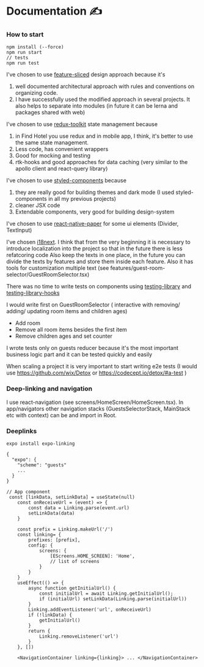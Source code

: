 # Documentation ✍️

### How to start
```
npm install (--force)
npm run start
// tests
npm run test
```


I've chosen to use [feature-sliced](https://feature-sliced.design/) design approach because it's 
1) well documented architectural approach with rules and conventions on organizing code. 
2) I have successfully used the modified approach in several projects. It also helps to separate into modules (in future it can be lerna and packages shared with web)

I've chosen to use [redux-toolkit](https://redux-toolkit.js.org/) state management because
1) in Find Hotel you use redux and in mobile app, I think, it's better to use the same state management.
2) Less code, has convenient wrappers
3) Good for mocking and testing
4) rtk-hooks and good approaches for data caching (very similar to the apollo client and react-query library)

I've chosen to use [styled-components](https://styled-components.com/) because
1) they are really good for building themes and dark mode (I used styled-components in all my previous projects)
2) cleaner JSX code
3) Extendable components, very good for building design-system

I've chosen to use [react-native-paper](https://reactnativepaper.com/) for some ui elements (Divider, TextInput)

I've chosen [i18next](https://www.i18next.com/). I think that from the very beginning it is necessary to introduce localization into the project so that in the future there is less refatcoring code
Also keep the texts in one place,  in the future you can divide the texts by features and store them inside each feature.
Also it has tools for customization multiple text (see features/guest-room-selector/GuestRoomSelector.tsx)

There was no time to write tests on components using [testing-library](https://testing-library.com/) and  [testing-library-hooks](https://www.npmjs.com/package/@testing-library/react-hooks)

I would write first on GuestRoomSelector ( interactive with removing/ adding/ updating room items and children ages)
- Add room
- Remove all room items besides the first item
- Remove children ages and set counter

I wrote tests only on guests reducer because it's the most important business logic part and  it can be tested quickly and easily

When scaling a project it is very important to start writing e2e tests (I would use https://github.com/wix/Detox or https://codecept.io/detox/#a-test )

### Deep-linking and navigation

I use react-navigation (see screens/HomeScreen/HomeScreen.tsx). In app/navigators other navigation stacks (GuestsSelectorStack, MainStack etc with context) can be and import in Root. 

### Deeplinks

```
expo install expo-linking
```

```
{
  "expo": {
    "scheme": "guests"
    ...
  }
}
```

```
// App component
 const [linkData, setLinkData] = useState(null)
    const onReceiveUrl = (event) => {
        const data = Linking.parse(event.url)
        setLinkData(data)
    }

    const prefix = Linking.makeUrl('/')
    const linking= {
        prefixes: [prefix],
        config: {
            screens: {
                [EScreens.HOME_SCREEN]: 'Home',
                // list of screens
            }
        }
    }
    useEffect(() => {
        async function getInitialUrl() {
            const initialUrl = await Linking.getInitialUrl();
            if (initialUrl) setLinkData(Linking.parse(initialUrl))
        }
        Linking.addEventListener('url', onReceiveUrl)
        if (!linkData) {
            getInitialUrl()
        }
        return {
            Linking.removeListener('url')
        }
    }, [])
    
    <NavigationContainer linking={linking}> ... </NavigationContainer>
```
